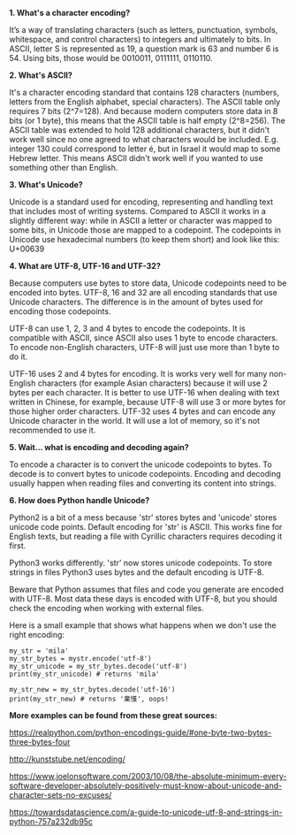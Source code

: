 **1. What's a character encoding?**

It’s a way of translating characters (such as letters, punctuation, symbols, whitespace, and control characters) to integers and ultimately to bits. 
In ASCII, letter S is represented as 19, a question mark is 63 and number 6 is 54. Using bits, those would be 0010011, 0111111, 0110110.

**2. What's ASCII?**

It's a character encoding standard that contains 128 characters (numbers, letters from the English alphabet, special characters). 
The ASCII table only requires 7 bits (2^7=128). And because modern computers store data in 8 bits (or 1 byte), this means that the ASCII table is half empty (2^8=256). 
The ASCII table was extended to hold 128 additional characters, but it didn't work well since no one agreed to what characters would be included. E.g. integer 130 could correspond to letter é, but in Israel it would map to some Hebrew letter. This means ASCII didn't work well if you wanted to use something other than English. 

**3. What's Unicode?**

Unicode is a standard used for encoding, representing and handling text that includes most of writing systems. Compared to ASCII it works in a slightly different way: while in ASCII a letter or character was mapped to some bits, in Unicode those are mapped to a codepoint. The codepoints in Unicode use hexadecimal numbers (to keep them short) and look like this: U+00639

**4. What are UTF-8, UTF-16 and UTF-32?**

Because computers use bytes to store data, Unicode codepoints need to be encoded into bytes. UTF-8, 16 and 32 are all encoding standards that use Unicode characters. The difference is in the amount of bytes used for encoding those codepoints. 

UTF-8 can use 1, 2, 3 and 4 bytes to encode the codepoints. It is compatible with ASCII, since ASCII also uses 1 byte to encode characters. To encode non-English characters, UTF-8 will just use more than 1 byte to do it. 

UTF-16 uses 2 and 4 bytes for encoding. It is works very well for many non-English characters (for example Asian characters) because it will use 2 bytes per each character. It is better to use UTF-16 when dealing with text written in Chinese, for example, because UTF-8 will use 3 or more bytes for those higher order characters. 
UTF-32 uses 4 bytes and can encode any Unicode character in the world. It will use a lot of memory, so it's not recommended to use it. 

**5. Wait... what is encoding and decoding again?**

To encode a character is to convert the unicode codepoints to bytes.
To decode is to convert bytes to unicode codepoints. 
Encoding and decoding usually happen when reading files and converting its content into strings.

**6. How does Python handle Unicode?**

Python2 is a bit of a mess because 'str' stores bytes and 'unicode' stores unicode code points. Default encoding for 'str' is ASCII. This works fine for English texts, but reading a file with Cyrillic characters requires decoding it first. 

Python3 works differently. 'str' now stores unicode codepoints. To store strings in files Python3 uses bytes and the default encoding is UTF-8. 

Beware that Python assumes that files and code you generate are encoded with UTF-8. Most data these days is encoded with UTF-8, but you should check the encoding when working with external files. 

Here is a small example that shows what happens when we don't use the right encoding:
```
my_str = 'mila'
my_str_bytes = mystr.encode('utf-8')
my_str_unicode = my_str_bytes.decode('utf-8')
print(my_str_unicode) # returns 'mila'

my_str_new = my_str_bytes.decode('utf-16')
print(my_str_new) # returns '業慬', oops!
```

**More examples can be found from these great sources:**

https://realpython.com/python-encodings-guide/#one-byte-two-bytes-three-bytes-four

http://kunststube.net/encoding/

https://www.joelonsoftware.com/2003/10/08/the-absolute-minimum-every-software-developer-absolutely-positively-must-know-about-unicode-and-character-sets-no-excuses/

https://towardsdatascience.com/a-guide-to-unicode-utf-8-and-strings-in-python-757a232db95c
 
